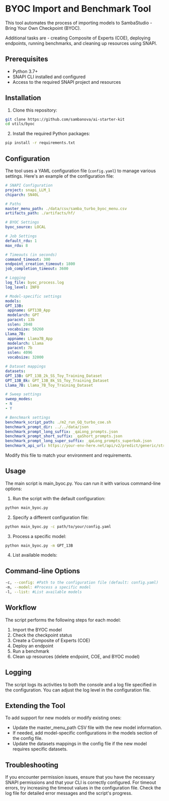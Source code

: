 # BYOC Import and Benchmark Tool

This tool automates the process of importing models to SambaStudio - Bring Your Own Checkpoint (BYOC). 

Additional tasks are - creating Composite of Experts (COE), deploying endpoints, running benchmarks, and cleaning up resources using SNAPI.

## Prerequisites

- Python 3.7+
- SNAPI CLI installed and configured
- Access to the required SNAPI project and resources

## Installation

1. Clone this repository:

``` bash
git clone https://github.com/sambanova/ai-starter-kit
cd utils/byoc
```

2. Install the required Python packages:

```bash
pip install -r requirements.txt
```

## Configuration

The tool uses a YAML configuration file (`config.yaml`) to manage various settings. Here's an example of the configuration file:

```yaml
# SNAPI Configuration
project: snapi_LLM_1
chiparch: SN40L

# Paths
master_menu_path: ./data/csv/samba_turbo_byoc_menu.csv
artifacts_path: ./artifacts/hf/

# BYOC Settings
byoc_source: LOCAL

# Job Settings
default_rdu: 1
max_rdu: 8

# Timeouts (in seconds)
command_timeout: 300
endpoint_creation_timeout: 1800
job_completion_timeout: 3600

# Logging
log_file: byoc_process.log
log_level: INFO

# Model-specific settings
models:
GPT_13B:
 appname: GPT13B_App
 modelarch: GPT
 paracnt: 13b
 sslen: 2048
 vocabsize: 50260
Llama_7B:
 appname: Llama7B_App
 modelarch: Llama
 paracnt: 7b
 sslen: 4096
 vocabsize: 32000

# Dataset mappings
datasets:
GPT_13B: GPT_13B_2k_SS_Toy_Training_Dataset
GPT_13B_8k: GPT_13B_8k_SS_Toy_Training_Dataset
Llama_7B: Llama_7B_Toy_Training_Dataset

# Sweep settings
sweep_modes:
- N
- Y

# Benchmark settings
benchmark_script_path: ./m2_run_GQ_turbo_coe.sh
benchmark_prompt_dir: ../../data/json
benchmark_prompt_long_suffix: _qaLong_prompts.json
benchmark_prompt_short_suffix: _qaShort_prompts.json
benchmark_prompt_long_super_suffix: _qaLong_prompts_superbak.json
benchmark_api_url: https://your-env-here.net/api/v2/predict/generic/stream
```

Modify this file to match your environment and requirements.

## Usage

The main script is main_byoc.py. You can run it with various command-line options:

1. Run the script with the default configuration:

```bash
python main_byoc.py
```

2. Specify a different configuration file:

```bash
python main_byoc.py -c path/to/your/config.yaml
```

3. Process a specific model:

```bash
python main_byoc.py -m GPT_13B
```

4. List available models:

## Command-line Options

```bash
-c, --config: #Path to the configuration file (default: config.yaml)
-m, --model: #Process a specific model
-l, --list: #List available models
```



## Workflow

The script performs the following steps for each model:

1. Import the BYOC model
2. Check the checkpoint status
3. Create a Composite of Experts (COE)
4. Deploy an endpoint
5. Run a benchmark
6. Clean up resources (delete endpoint, COE, and BYOC model)

## Logging
The script logs its activities to both the console and a log file specified in the configuration. You can adjust the log level in the configuration file.

## Extending the Tool
To add support for new models or modify existing ones:

- Update the master_menu_path CSV file with the new model information.
- If needed, add model-specific configurations in the models section of the config file.
- Update the datasets mappings in the config file if the new model requires specific datasets.

## Troubleshooting

If you encounter permission issues, ensure that you have the necessary SNAPI permissions and that your CLI is correctly configured.
For timeout errors, try increasing the timeout values in the configuration file.
Check the log file for detailed error messages and the script's progress.


